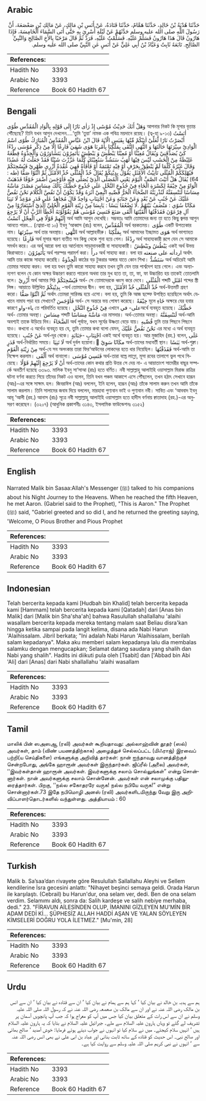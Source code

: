 ## Arabic


<div dir="rtl" lang="ar" style={{fontSize:'larger',backgroundColor:'#f8f9fa',padding:20}}>
حَدَّثَنَا هُدْبَةُ بْنُ خَالِدٍ، حَدَّثَنَا هَمَّامٌ، حَدَّثَنَا قَتَادَةُ، عَنْ أَنَسِ بْنِ مَالِكٍ، عَنْ مَالِكِ بْنِ صَعْصَعَةَ، أَنَّ رَسُولَ اللَّهِ صلى الله عليه وسلم حَدَّثَهُمْ عَنْ لَيْلَةِ أُسْرِيَ بِهِ حَتَّى أَتَى السَّمَاءَ الْخَامِسَةَ، فَإِذَا هَارُونُ قَالَ هَذَا هَارُونُ فَسَلِّمْ عَلَيْهِ‏.‏ فَسَلَّمْتُ عَلَيْهِ، فَرَدَّ ثُمَّ قَالَ مَرْحَبًا بِالأَخِ الصَّالِحِ وَالنَّبِيِّ الصَّالِحِ‏.‏ تَابَعَهُ ثَابِتٌ وَعَبَّادُ بْنُ أَبِي عَلِيٍّ عَنْ أَنَسٍ عَنِ النَّبِيِّ صلى الله عليه وسلم‏.‏
</div>
<div style={{backgroundColor:'#f8f9fa',padding:20, marginBottom: 10}}><table> <thead> <tr> <th>References:</th> <th></th> </tr> </thead> <tbody><tr><td>Hadith No</td><td>3393</td></tr><tr><td>Arabic No</td><td>3393</td></tr><tr><td>Reference</td><td>Book 60 Hadith 67</td></tr></tbody></table></div>

## Bengali


<div dir="ltr" lang="bn" style={{fontSize:'larger',backgroundColor:'#f8f9fa',padding:20}}>
وَهَلْ أَتٰكَ حَدِيْثُ مُوْسٰٓى إِذْ رَاٰى نَارًا إِلَى قَوْلِهِ بِالْوَادِ الْمُقَدَّسِ طُوًى আপনার নিকট কি মূসার বৃত্তান্ত পৌঁছেছে? তিনি যখন আগুন দেখলেন....‘তুমি ‘তুয়া’ নামক এক পবিত্র ময়দানে রয়েছ। (ত্ব-হা ৯-১৩) اٰنَسْتُ أَبْصَرْتُ نَارًا لَّعَلِّيْ اٰتِيْكُمْ مِّنْهَا بِقَبَسٍ الْآيَةَ قَالَ ابْنُ عَبَّاسٍ الْمُقَدَّسُ الْمُبَارَكُ طُوًى اسْمُ الْوَادِيْ سِيْرَتَهَا حَالَتَهَا وَ النُّهٰى التُّقَى بِمَلْكِنَا بِأَمْرِنَا هَوٰى شَقِيَ فَارِغًا إِلَّا مِنْ ذِكْرِ مُوْسَى رِدْءًا كَيْ يُصَدِّقَنِيْ وَيُقَالُ مُغِيْثًا أَوْ مُعِيْنًا يَبْطُشُ وَ يَبْطِشُ يَأْتَمِرُوْنَ يَتَشَاوَرُوْنَ وَالْجِذْوَةُ قِطْعَةٌ غَلِيْظَةٌ مِنْ الْخَشَبِ لَيْسَ فِيْهَا لَهَبٌ سَنَشُدُّ سَنُعِيْنُكَ كُلَّمَا عَزَّزْتَ شَيْئًا فَقَدْ جَعَلْتَ لَهُ عَضُدًا وَقَالَ غَيْرُهُ كُلَّمَا لَمْ يَنْطِقْ بِحَرْفٍ أَوْ فِيْهِ تَمْتَمَةٌ أَوْ فَأْفَأَةٌ فَهِيَ عُقْدَةٌ أَزْرِي ظَهْرِيْ فَيُسْحِتَكُمْ فَيُهْلِكَكُمْ الْمُثْلٰى تَأْنِيْثُ الأَمْثَلِ يَقُوْلُ بِدِيْنِكُمْ يُقَالُ خُذْ الْمُثْلَى خُذْ الأَمْثَلَ ثُمَّ ائْتُوْا صَفًّا (طه : 64) يُقَالُ هَلْ أَتَيْتَ الصَّفَّ الْيَوْمَ يَعْنِي الْمُصَلَّى الَّذِيْ يُصَلَّى فِيْهِ فَأَوْجَسَ أَضْمَرَ خَوْفًا فَذَهَبَتْ الْوَاوُ مِنْ خِيْفَةً لِكَسْرَةِ الْخَاءِ فِيْ جُذُوعِ النَّخْلِ عَلَى جُذُوعِ خَطْبُكَ بَالُكَ مِسَاسَ مَصْدَرُ مَاسَّهُ مِسَاسًا لَنَنْسِفَنَّهُ لَنُذْرِيَنَّهُ الضَّحَآءُ الْحَرُّ قُصِّيهِ اتَّبِعِيْ أَثَرَهُ وَقَدْ يَكُوْنُ أَنْ تَقُصَّ الْكَلَامَ نَحْنُ نَقُصُّ عَلَيْكَ عَنْ جُنُبٍ عَنْ بُعْدٍ وَعَنْ جَنَابَةٍ وَعَنْ اجْتِنَابٍ وَاحِدٌ قَالَ مُجَاهِدٌ عَلٰى قَدَرٍ مَوْعِدٌ لَا تَنِيَا مَكَانًا سُوًي : مَنْصَفُ بَيْنَهُمْ .لَا تَضْعُفَا يَبَسًا : يَابِسَا مِنْ زِيْنَةِ الْقَوْمِ الْحُلِيِّ الَّذِيْ اسْتَعَارُوْا مِنْ آلِ فِرْعَوْنَ فَقَذَفْتُهَا أَلْقَيْتَهَا أَلْقَى صَنَعَ فَنَسِيَ مُوْسٰى هُمْ يَقُوْلُوْنَهُ أَخْطَأَ الرَّبَّ أَنْ لَا يَرْجِعَ إِلَيْهِمْ قَوْلًا فِي الْعِجْلِ آنَسْتُ অর্থ আমি আগুন দেখেছি। সম্ভবতঃ আমি তোমাদের জন্য তা হতে কিছু জ্বলন্ত আগুন আনতে পারব... (ত্বোয়া-হা ১০) ইবনু ‘আব্বাস (রাঃ) বলেন, الْمُقَدَّسُ অর্থ বরকতময়। طُوًى একটি উপত্যকার নাম। سِيْرَتَهَا অর্থ তার অবস্থায়। النُّهَى অর্থ আল্লাহভীরু। بِمَلْكِنَا অর্থ আমাদের ইচ্ছামত هَوَى অর্থ ভাগ্যাহত হয়েছে। فَارِغًا অর্থ মূসার স্মরণ ব্যতীত সব কিছু থেকে শুনা হয়ে গেল। رِدْءًا অর্থ সাহায্যকারী রূপে যেন সে আমাকে সমর্থন করে। এর অর্থ আরো বলা হয় আর্তনাদে সাড়াদানকারী বা সাহায্যকারী। يَبْطُشُ ويَبْطِشُ একই অর্থ উভয় কিরাআতে। يَأْتَمِرُوْنَ অর্থ পরস্পর পরামর্শ করা। درأً অর্থ সাহায্য করা। বলা হয় اردأته على صنعته অর্থাৎ আমি তার কাজে সাহায্য করেছি। الْجِذْوَةُ কাঠের বড় টুকরার অঙ্গার যাতে কোন শিখা। سَنَشُدُّ অর্থ অচিরেই আমি তোমার সাহায্য করব। বলা হয় যখন তুমি কারো সাহায্য করবে তখন তুমি যেন তার পার্শ্বদেশ হয়ে গেলে। এবং অন্যান্যগণ বলেন যে কোন অক্ষর উচ্চারণ করতে পারেনা অথবা তার মুখ হতে তা, তা, ফা, ফা উচ্চারিত হয় তাকেই তোতলামি বলে। أَزْرِيْ অর্থ আমার পিঠ فَيُسْحِتَكُمْ অর্থ- সে তোমাদেরকে ধ্বংস করে দেবে। الْمُثْلَى শব্দটি امْثَلِ শব্দের স্ত্রী লিঙ্গ। আয়াতে উল্লিখিত بِدِيْنِكُمْ -অর্থ তোমাদের দ্বীন। বলা হয়, خُذْ الْمُثْلَى خُذْ الأَمْثَلَ অর্থ-উত্তমটি গ্রহণ করো। ثُمَّ ائْتُوْا صَفًّا অর্থাৎ তোমরা সারিবদ্ধ হয়ে এসো। বলা হয়, তুমি কি আজ ছফ্ফে উপস্থিত হয়েছিলে অর্থাৎ যেখানে নামায পড়া হয় সেখানে? فَأَوْجَسَ অর্থ- সে অন্তরে ভয় পোষণ করেছে। خِيْفَةً মূলে خَاءِ অক্ষরে যের হবার কারণে ياء-واو তে পরিবর্তিত হয়েছে। فِيْ جُذُوعِ النَّخْلِ এখানে على- فيঅর্থে ব্যবহৃত হয়েছে। خَطْبُكَ অর্থ- তোমার অবস্থা। مِسَاسَ শব্দটি مَاسَّهُ مِسَاسًا এর মাসদার। অর্থ-তোমার অবস্থা। لَنَنْسِفَنَّهُ অর্থ-আমি অবশ্যই তাকে উড়িয়ে দিব। الضَّحَاءُ অর্থ পূর্বাহ্ন, যখন সূর্যের উষ্ণতা বেড়ে যায়। قُصِّيهِ তুমি তার পিছনে পিছনে যাও। কখনো এ অর্থেও ব্যবহৃত হয় যে, তুমি তোমার কথা বলো যেমন, نَحْنُ نَقُصُّ عَلَيْكَ এর মধ্যে এ অর্থ ব্যবহৃত হয়েছে। عَنْ جُنُبٍ অর্থ-দূর থেকে। اجْتِنَابٍ -جَنَابَةٍ একই অর্থে ব্যবহৃত হয়। আর মুজাহিদ (রহ.) বলেন, عَلَى قَدَرٍ অর্থ-নির্ধারিত সময়ে। لَا تَنِيَا অর্থ দুর্বল হয়োনা। َمكَانًا سَوِيْ অর্থ-তাদের মধ্যবর্তী স্থান। يَبَسًا অর্থ-শুক্না। مِنْ زِيْنَةِ الْقَوْمِ অর্থ-যে সব অলংকার তারা ফির‘আউনের লোকদের হতে ধার নিয়েছিল। فَقَذَفْتُهَا অর্থ-আমি তা নিক্ষেপ করলাম। أَلْقَى অর্থ বানালো। فَنَسِيَ مُوْسَى অর্থ-তারা বল্তে লাগ্লো, মূসা রবের তালাশে ভুল পথে গিয়েছে। أَنْ لَا يَرْجِعَ إِلَيْهِمْ قَوْلًا অর্থ-তাদের কোন কথার প্রতি উত্তর সে দেয় না- এ আয়াতাংশ সামেরীর বাছূর সম্পর্কে অবতীর্ণ হয়েছে ৩৩৯৩. মালিক ইবনু সা‘সাআ (রাঃ) হতে বর্ণিত। নবী সাল্লাল্লাহু আলাইহি ওয়াসাল্লাম মিরাজ রাত্রির ঘটনা বর্ণনা করতে গিয়ে তাঁদের নিকট এও বলেন, তিনি যখন পঞ্চম আকাশে এসে পৌঁছলেন, তখন হঠাৎ সেখানে হারূন (আঃ)-এর সঙ্গে সাক্ষাৎ হল। জিবরাঈল (আঃ) বললেন, ইনি হলেন, হারূন (আঃ) তাঁকে সালাম করুন তখন আমি তাঁকে সালাম করলাম। তিনি সালামের জবাব দিয়ে বললেন, মারহাবা পুণ্যবান ভাই ও পুণ্যবান নবী। সাবিত এবং ‘আববাদ ইবনু আবূ ‘আলী (রহ.) আনাস (রাঃ) সূত্রে নবী সাল্লাল্লাহু আলাইহি ওয়াসাল্লাম হতে হাদীস বর্ণনায় ক্বাতাদাহ (রহ.)-এর অনুসরণ করেছেন। (৩২০৭) (আধুনিক প্রকাশনীঃ ৩১৪৩, ইসলামিক ফাউন্ডেশনঃ ৩১৫২)
</div>
<div style={{backgroundColor:'#f8f9fa',padding:20, marginBottom: 10}}><table> <thead> <tr> <th>References:</th> <th></th> </tr> </thead> <tbody><tr><td>Hadith No</td><td>3393</td></tr><tr><td>Arabic No</td><td>3393</td></tr><tr><td>Reference</td><td>Book 60 Hadith 67</td></tr></tbody></table></div>

## English


<div dir="ltr" lang="en" style={{fontSize:'larger',backgroundColor:'#f8f9fa',padding:20}}>
Narrated Malik bin Sasaa:Allah's Messenger (ﷺ) talked to his companions about his Night Journey to the Heavens. When he reached the fifth Heaven, he met Aaron. (Gabriel said to the Prophet), "This is Aaron." The Prophet (ﷺ) said, "Gabriel greeted and so did I, and he returned the greeting saying, 'Welcome, O Pious Brother and Pious Prophet
</div>
<div style={{backgroundColor:'#f8f9fa',padding:20, marginBottom: 10}}><table> <thead> <tr> <th>References:</th> <th></th> </tr> </thead> <tbody><tr><td>Hadith No</td><td>3393</td></tr><tr><td>Arabic No</td><td>3393</td></tr><tr><td>Reference</td><td>Book 60 Hadith 67</td></tr></tbody></table></div>

## Indonesian


<div dir="ltr" lang="id" style={{fontSize:'larger',backgroundColor:'#f8f9fa',padding:20}}>
Telah bercerita kepada kami [Hudbah bin Khalid] telah bercerita kepada kami [Hammam] telah bercerita kepada kami [Qatadah] dari [Anas bin Malik] dari [Malik bin Sha'sha'ah] bahwa Rasulullah shallallahu 'alaihi wasallam bercerita kepada mereka tentang malam saat Beliau disra'kan hingga ketika sampai pada langit kelima, disana ada Nabi Harun 'Alaihissalam. Jibril berkata; "Ini adalah Nabi Harun 'Alaihissalam, berilah salam kepadanya". Maka aku memberi salam kepadanya lalu dia membalas salamku dengan mengucapkan; Selamat datang saudara yang shalih dan Nabi yang shalih". Hadits ini diikuti pula oleh [Tsabit] dan ['Abbad bin Abi 'Ali] dari [Anas] dari Nabi shallallahu 'alaihi wasallam
</div>
<div style={{backgroundColor:'#f8f9fa',padding:20, marginBottom: 10}}><table> <thead> <tr> <th>References:</th> <th></th> </tr> </thead> <tbody><tr><td>Hadith No</td><td>3393</td></tr><tr><td>Arabic No</td><td>3393</td></tr><tr><td>Reference</td><td>Book 60 Hadith 67</td></tr></tbody></table></div>

## Tamil


<div dir="ltr" lang="ta" style={{fontSize:'larger',backgroundColor:'#f8f9fa',padding:20}}>
மாலிக் பின் ஸஅஸஆ (ரலி) அவர்கள் கூறியதாவது: அல்லாஹ்வின் தூதர் (ஸல்) அவர்கள், தாம் (விண் பயணத்திற்காக) அழைத்துச் செல்லப்பட்ட (மிஃராஜ்) இரவைப் பற்றி(ய செய்திகளை) எங்களுக்கு அறிவித் தார்கள்: நான் ஐந்தாவது வானத்திற்குச் சென்றபோது, அங்கே ஹாரூன் அவர்கள் இருந்தார்கள். ஜிப்ரீல் (அலை) அவர்கள், ‘‘இவர்கள்தான் ஹாரூன் அவர்கள். இவர்களுக்கு சலாம் சொல்லுங்கள்” என்று சொன்னார்கள். நான் அவர்களுக்கு சலாம் சொன்னேன். அவர்கள் என் சலாமுக்கு பதிலுரைத்தார்கள். பிறகு, ‘‘நல்ல சகோதரரே வருக! நல்ல நபியே வருக!” என்று சொன்னார்கள்.73 இதே நபிமொழி அனஸ் (ரலி) அவர்களிடமிருந்து வேறு இரு அறிவிப்பாளர்தொடர்களில் வந்துள்ளது. அத்தியாயம் : 60
</div>
<div style={{backgroundColor:'#f8f9fa',padding:20, marginBottom: 10}}><table> <thead> <tr> <th>References:</th> <th></th> </tr> </thead> <tbody><tr><td>Hadith No</td><td>3393</td></tr><tr><td>Arabic No</td><td>3393</td></tr><tr><td>Reference</td><td>Book 60 Hadith 67</td></tr></tbody></table></div>

## Turkish


<div dir="ltr" lang="tr" style={{fontSize:'larger',backgroundColor:'#f8f9fa',padding:20}}>
Malik b. Sa’saa’dan rivayete göre Resulullah Sallallahu Aleyhi ve Sellem kendilerine İsra gecesini anlattı: "Nihayet beşinci semaya geldi. Orada Harun ile karşılaştı. (Cebrail) bu Harun'dur, ona selam ver, dedi. Ben de ona selam verdim. Selamımı aldı, sonra da: Salih kardeşe ve salih nebiye merhaba, dedi." 23. "FİRAVUN AİLESİNDEN OLUP, İMANINI GİZLEYEN MU'MİN BİR ADAM DEDİ Kİ... ŞÜPHESİZ ALLAH HADDİ AŞAN VE YALAN SÖYLEYEN KİMSELERİ DOĞRU YOLA İLETMEZ." [Mu'min, 28]
</div>
<div style={{backgroundColor:'#f8f9fa',padding:20, marginBottom: 10}}><table> <thead> <tr> <th>References:</th> <th></th> </tr> </thead> <tbody><tr><td>Hadith No</td><td>3393</td></tr><tr><td>Arabic No</td><td>3393</td></tr><tr><td>Reference</td><td>Book 60 Hadith 67</td></tr></tbody></table></div>

## Urdu


<div dir="rtl" lang="ur" style={{fontSize:'larger',backgroundColor:'#f8f9fa',padding:20}}>
ہم سے ہدبہ بن خالد نے بیان کیا ‘ کہا ہم سے ہمام نے بیان کیا ‘ ان سے قتادہ نے بیان کیا ‘ ان سے انس بن مالک رضی اللہ عنہ نے اور ان سے مالک بن صعصعہ رضی اللہ عنہ نے کہ رسول اللہ صلی اللہ علیہ وسلم نے ان سے اس رات کے متعلق بیان کیا جس میں آپ کو معراج ہوا کہ جب آپ پانچویں آسمان پر تشریف لے گئے تو وہاں ہارون علیہ السلام سے ملے۔ جبرائیل علیہ السلام نے بتایا کہ یہ ہارون علیہ السلام ہیں ‘ انہیں سلام کیجئے۔ میں نے سلام کیا تو انہوں نے جواب دیتے ہوئے فرمایا: خوش آمدید ‘ صالح بھائی اور صالح نبی۔ اس حدیث کو قتادہ کے ساتھ ثابت بنانی اور عباد بن ابی علی نے بھی انس رضی اللہ عنہ سے ‘ انہوں نے نبی کریم صلی اللہ علیہ وسلم سے روایت کیا ہے۔
</div>
<div style={{backgroundColor:'#f8f9fa',padding:20, marginBottom: 10}}><table> <thead> <tr> <th>References:</th> <th></th> </tr> </thead> <tbody><tr><td>Hadith No</td><td>3393</td></tr><tr><td>Arabic No</td><td>3393</td></tr><tr><td>Reference</td><td>Book 60 Hadith 67</td></tr></tbody></table></div>